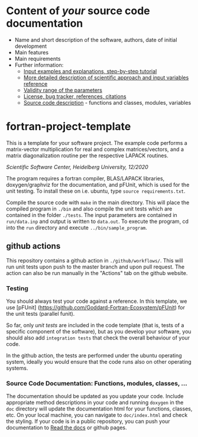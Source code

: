 # Content of *your* source code documentation #  

- Name and short description of the software, authors, date of initial development
- Main features
- Main requirements
- Further information:
    - [Input examples and explanations, step-by-step tutorial](input.md)
    - [More detailed description of scientific approach and input variables reference](method.md)
    - [Validity range of the parameters](parameters.md)
    - [License, bug tracker, references, citations](further.md)
    - [Source code description](doc/sphinxdoc.md) - functions and classes, modules, variables

# fortran-project-template # 

This is a template for your software project. The example code performs a matrix-vector multiplication for real and complex matrices/vectors, and a matrix diagonalization routine per the respective LAPACK routines.

*Scientific Software Center, Heidelberg University, 12/2020*

The program requires a fortran compiler, BLAS/LAPACK libraries, doxygen/graphviz for the documentation, and pFUnit, which is used for the unit testing. To install these on i.e. ubuntu, type `source requirements.txt`.

Compile the source code with `make` in the main directory. This will place the compiled program in `./bin` and also compile the unit tests which are contained in the folder `./tests`. The input parameters are contained in `run/data.inp` and output is written to `data.out`. To execute the program, cd into the `run` directory and execute `../bin/sample_program`.

## github actions

This repository contains a github action in `./github/workflows/`. This will run unit tests upon push to the master branch and upon pull request. The action can also be run manually in the "Actions" tab on the github website.

### Testing
You should always test your code against a reference. In this template, we use [pFUnit] (https://github.com/Goddard-Fortran-Ecosystem/pFUnit) for the unit tests (parallel funit).

So far, only *unit tests* are included in the code template (that is, tests of a specific component of the software), but as you develop your software, you should also add `integration tests` that check the overall behaviour of your code.

In the github action, the tests are performed under the ubuntu operating system, ideally you would ensure that the code runs also on other operating systems.

### Source Code Documentation: Functions, modules, classes, ...
The documentation should be updated as you update your code. Include appropriate method descriptions in your code and running `doxygen` in the `doc` directory will update the documentation html for your functions, classes, etc. On your local machine, you can navigate to `doc/index.html` and check the styling.
If your code is in a public repository, you can push your documentation to [Read the docs](https://readthedocs.org/) or github pages.
